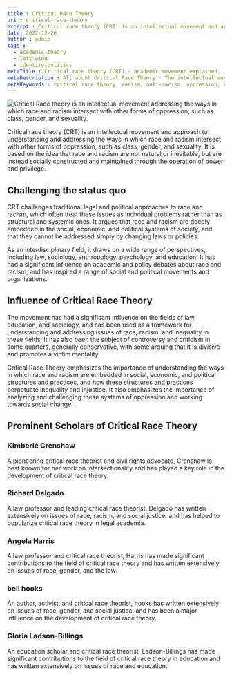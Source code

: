```yaml
---
title : Critical Race Theory
uri : critical-race-theory
excerpt : Critical race theory (CRT) is an intellectual movement and approach to understanding and addressing the ways in which race and racism intersect with other forms of oppression, such as class, gender, and sexuality.
date: 2022-12-26
author : admin
tags : 
  - academic-theory
  - left-wing
  - identity-politics
metaTitle : Critical race theory (CRT) - academic movement explained
metaDescription : All about Critical Race Theory - The intellectual movement addressing the ways in which race and racism intersect with other forms of oppression, such as class, gender, and sexuality.
metaKeywords : critical race theory, racism, anti-racism, oppression, class, richard delgado, jean stefancic, crt
---
```


![Critical Race theory is an intellectual movement addressing the ways in which race and racism intersect with other forms of oppression, such as class, gender, and sexuality.](/assets/img/articles/critical-race-theory.jpg)

Critical race theory (CRT) is an intellectual movement and approach to understanding and addressing the ways in which race and racism intersect with other forms of oppression, such as class, gender, and sexuality. It is based on the idea that race and racism are not natural or inevitable, but are instead socially constructed and maintained through the operation of power and privilege.

## Challenging the status quo

CRT challenges traditional legal and political approaches to race and racism, which often treat these issues as individual problems rather than as structural and systemic ones. It argues that race and racism are deeply embedded in the social, economic, and political systems of society, and that they cannot be addressed simply by changing laws or policies.

As an interdisciplinary field, it draws on a wide range of perspectives, including law, sociology, anthropology, psychology, and education. It has had a significant influence on academic and policy debates about race and racism, and has inspired a range of social and political movements and organizations.

## Influence of Critical Race Theory

The movement has had a significant influence on the fields of law, education, and sociology, and has been used as a framework for understanding and addressing issues of race, racism, and inequality in these fields. It has also been the subject of controversy and criticism in some quarters, generally conservative, with some arguing that it is divisive and promotes a victim mentality.

Critical Race Theory emphasizes the importance of understanding the ways in which race and racism are embedded in social, economic, and political structures and practices, and how these structures and practices perpetuate inequality and injustice. It also emphasizes the importance of analyzing and challenging these systems of oppression and working towards social change.

## Prominent Scholars of Critical Race Theory

### Kimberlé Crenshaw
A pioneering critical race theorist and civil rights advocate, Crenshaw is best known for her work on intersectionality and has played a key role in the development of critical race theory.

### Richard Delgado
A law professor and leading critical race theorist, Delgado has written extensively on issues of race, racism, and social justice, and has helped to popularize critical race theory in legal academia.

### Angela Harris
A law professor and critical race theorist, Harris has made significant contributions to the field of critical race theory and has written extensively on issues of race, gender, and the law.

### bell hooks
An author, activist, and critical race theorist, hooks has written extensively on issues of race, gender, and social justice, and has been a major influence on the development of critical race theory.

### Gloria Ladson-Billings
An education scholar and critical race theorist, Ladson-Billings has made significant contributions to the field of critical race theory in education and has written extensively on issues of race and education.
